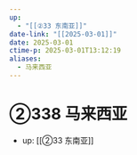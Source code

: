 ```yaml
---
up:
  - "[[②33 东南亚]]"
date-link: "[[2025-03-01]]"
date: 2025-03-01
ctime-p: 2025-03-01T13:12:19
aliases:
  - 马来西亚
---
```


# ②338 马来西亚

- up: [[②33 东南亚]]
